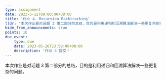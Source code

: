 ```yaml
---
type: assignment
date: 2023-5-12T09:00:00+08:00
title: '作业 4. Recursion Backtracking'
tldr: "本次作业是对话题 3 第二部分的总结，目的是利用递归和回溯算法解决一些更复杂的问题。"
hide_from_announcments: true
points: 10
due_event:
    type: due
    date: 2023-05-26T23:59:00+08:00
    description: '作业 4 提交！'
---
```


本次作业是对话题 3 第二部分的总结，目的是利用递归和回溯算法解决一些更复杂的问题。
